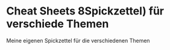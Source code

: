 # Cheat Sheets 8Spickzettel) für verschiede Themen
 
Meine eigenen Spickzettel für die verschiedenen Themen
